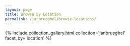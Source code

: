 ```yaml
---
layout: page
title: Browse by Location
permalink: /janbrueghel/browse-locations/
---
```


{% include collection_gallery.html collection='janbrueghel' facet_by='location' %}
